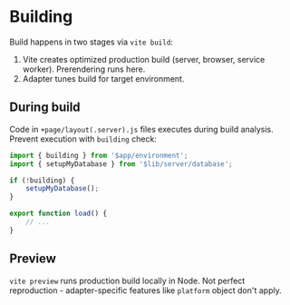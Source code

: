 # Building

Build happens in two stages via `vite build`:
1. Vite creates optimized production build (server, browser, service worker). Prerendering runs here.
2. Adapter tunes build for target environment.

## During build

Code in `+page/layout(.server).js` files executes during build analysis. Prevent execution with `building` check:

```js
import { building } from '$app/environment';
import { setupMyDatabase } from '$lib/server/database';

if (!building) {
	setupMyDatabase();
}

export function load() {
	// ...
}
```

## Preview

`vite preview` runs production build locally in Node. Not perfect reproduction - adapter-specific features like `platform` object don't apply.